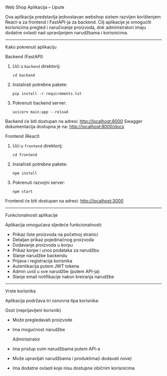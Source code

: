   Web Shop Aplikacija – Upute

Ova aplikacija predstavlja jednostavan webshop sistem razvijen korištenjem React-a za frontend i FastAPI-ja za backend. Cilj aplikacije je omogućiti korisnicima pregled i naručivanje proizvoda, dok administratori imaju dodatne ovlasti nad upravljanjem narudžbama i korisnicima.

---

  Kako pokrenuti aplikaciju

  Backend (FastAPI)

1. Ući u `backend` direktorij:

   ```
   cd backend
   ```

2. Instalirati potrebne pakete:

   ```
   pip install -r requirements.txt
   ```

3. Pokrenuti backend server:

   ```
   uvicorn main:app --reload
   ```

Backend će biti dostupan na adresi:
[http://localhost:8000](http://localhost:8000)
Swagger dokumentacija dostupna je na:
[http://localhost:8000/docs](http://localhost:8000/docs)

  Frontend (React)

1. Ući u `frontend` direktorij:

   ```
   cd frontend
   ```

2. Instalirati potrebne pakete:

   ```
   npm install
   ```

3. Pokrenuti razvojni server:

   ```
   npm start
   ```

Frontend će biti dostupan na adresi:
[http://localhost:3000](http://localhost:3000)

---

  Funkcionalnosti aplikacije

Aplikacija omogućava sljedeće funkcionalnosti:

* Prikaz liste proizvoda na početnoj stranici
* Detaljan prikaz pojedinačnog proizvoda
* Dodavanje proizvoda u korpu
* Prikaz korpe i unos podataka za narudžbu
* Slanje narudžbe backendu
* Prijava i registracija korisnika
* Autentikacija putem JWT tokena
* Admin uvid u sve narudžbe (putem API-ja)
* Slanje email notifikacije nakon kreiranja narudžbe

---

  Vrste korisnika

Aplikacija podržava tri osnovna tipa korisnika:

 Gost (neprijavljeni korisnik)

* Može pregledavati proizvode
* Ima mogućnost narudžbe

  Administrator

* Ima pristup svim narudžbama putem API-a
* Može upravljati narudžbama i produktima(i dodavati nove) 
* Ima dodatne ovlasti koje nisu dostupne običnim korisnicima
